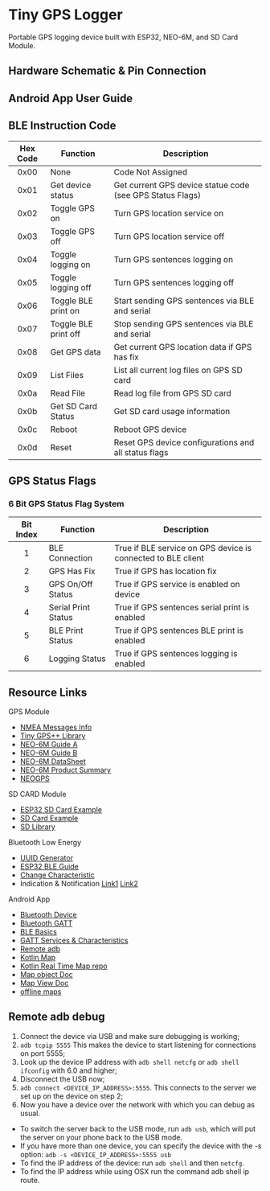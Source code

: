 # Tiny GPS Logger

Portable GPS logging device built with ESP32, NEO-6M, and SD Card Module.

## Hardware Schematic & Pin Connection

## Android App User Guide

## BLE Instruction Code

| Hex Code | Function | Description |
| :---: | --- | --- |
| 0x00 | None             			| Code Not Assigned |
| 0x01 | Get device status 			| Get current GPS device statue code (see GPS Status Flags) |
| 0x02 | Toggle GPS on 					| Turn GPS location service on 	|
| 0x03 | Toggle GPS off 				| Turn GPS location service off |
| 0x04 | Toggle logging on 			| Turn GPS sentences logging on |
| 0x05 | Toggle logging off 		| Turn GPS sentences logging off |
| 0x06 | Toggle BLE print on 		| Start sending GPS sentences via BLE and serial |
| 0x07 | Toggle BLE print off 	| Stop sending GPS sentences via BLE and serial  |
| 0x08 | Get GPS data 					| Get current GPS location data if GPS has fix   |
| 0x09 | List Files 						| List all current log files on GPS SD card |
| 0x0a | Read File 							| Read log file from GPS SD card |
| 0x0b | Get SD Card Status 		| Get SD card usage information |
| 0x0c | Reboot 								| Reboot GPS device |
| 0x0d | Reset 									| Reset GPS device configurations and all status flags |

## GPS Status Flags

### 6 Bit GPS Status Flag System

| Bit Index | Function | Description |
| :---: | --- | --- |
| 1 | BLE Connection 		| True if BLE service on GPS device is connected to BLE client |
| 2 | GPS Has Fix 							| True if GPS has location fix |
| 3 | GPS On/Off Status					| True if GPS service is enabled on device |
| 4 | Serial Print Status  	| True if GPS sentences serial print is enabled |
| 5 | BLE Print Status  		| True if GPS sentences BLE print is enabled |
| 6 | Logging Status 						| True if GPS sentences logging is enabled |

## Resource Links

GPS Module
- [NMEA Messages Info](https://www.gpsinformation.org/dale/nmea.htm)
- [Tiny GPS++ Library](http://arduiniana.org/libraries/tinygpsplus/)
- [NEO-6M Guide A](https://randomnerdtutorials.com/guide-to-neo-6m-gps-module-with-arduino/)
- [NEO-6M Guide B](https://lastminuteengineers.com/neo6m-gps-arduino-tutorial/)
- [NEO-6M DataSheet](https://www.u-blox.com/sites/default/files/products/documents/NEO-6_DataSheet_%28GPS.G6-HW-09005%29.pdf)
- [NEO-6M Product Summary](https://www.u-blox.com/sites/default/files/products/documents/NEO-6_ProductSummary_%28GPS.G6-HW-09003%29.pdf)
- [NEOGPS](https://github.com/SlashDevin/NeoGPS/tree/master/examples)

SD CARD Module
- [ESP32 SD Card Example](https://randomnerdtutorials.com/esp32-data-logging-temperature-to-microsd-card/)
- [SD Card Example](https://lastminuteengineers.com/arduino-micro-sd-card-module-tutorial/)
- [SD Library](https://www.arduino.cc/en/reference/SD)

Bluetooth Low Energy
- [UUID Generator](https://www.uuidgenerator.net/)
- [ESP32 BLE Guide](https://randomnerdtutorials.com/esp32-bluetooth-low-energy-ble-arduino-ide/)
- [Change Characteristic](https://github.com/espressif/arduino-esp32/issues/1038)
- Indication & Notification [Link1](https://community.nxp.com/docs/DOC-328525) [Link2](https://www.onethesis.com/2015/11/21/ble-introduction-notify-or-indicate/)

Android App
- [Bluetooth Device](https://developer.android.com/reference/kotlin/android/bluetooth/package-summary)
- [Bluetooth GATT](https://developer.android.com/reference/android/bluetooth/BluetoothGatt)
- [BLE Basics](https://developer.android.com/guide/topics/connectivity/bluetooth-le)
- [GATT Services & Characteristics](https://www.oreilly.com/library/view/getting-started-with/9781491900550/ch04.html)
- [Remote adb](https://stackoverflow.com/questions/4893953/run-install-debug-android-applications-over-wi-fi)
- [Kotlin Map](https://pusher.com/tutorials/realtime-map-kotlin)
- [Kotlin Real Time Map repo](https://github.com/neoighodaro/realtime-map-example-kotlin/blob/master/app/src/main/java/com/example/android/realtimemapkotlin/MainActivity.kt)
- [Map object Doc](https://developers.google.com/maps/documentation/android-sdk/map)
- [Map View Doc](https://developers.google.com/android/reference/com/google/android/gms/maps/MapView)
- [offline maps](https://docs.mapbox.com/android/maps/overview/)

## Remote adb debug

1. Connect the device via USB and make sure debugging is working;
2. `adb tcpip 5555` This makes the device to start listening for connections on port 5555;
3. Look up the device IP address with `adb shell netcfg` or `adb shell ifconfig` with 6.0 and higher;
4. Disconnect the USB now;
5. `adb connect <DEVICE_IP_ADDRESS>:5555`. This connects to the server we set up on the device on step 2;
6. Now you have a device over the network with which you can debug as usual.

- To switch the server back to the USB mode, run `adb usb`, which will put the server on your phone back to the USB mode.
- If you have more than one device, you can specify the device with the -s option: `adb -s <DEVICE_IP_ADDRESS>:5555 usb`
- To find the IP address of the device: run `adb shell` and then `netcfg`.
- To find the IP address while using OSX run the command adb shell ip route.
